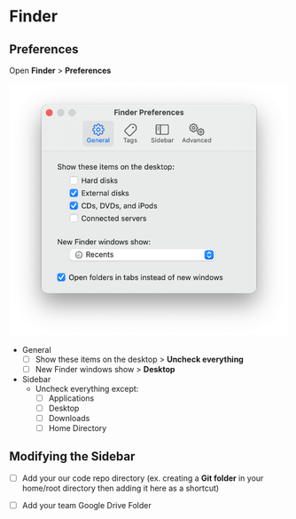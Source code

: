 # Finder

## Preferences

Open **Finder** &gt; **Preferences**

![](../../.gitbook/assets/image%20%2814%29.png)

* General
  * [ ] Show these items on the desktop &gt; **Uncheck everything**
  * [ ] New Finder windows show &gt; **Desktop** 
* Sidebar
  * Uncheck everything except:
    * [ ] Applications
    * [ ] Desktop
    * [ ] Downloads
    * [ ] Home Directory 

## Modifying the Sidebar

* [ ] Add your our code repo directory \(ex. creating a **Git folder** in your home/root directory then adding it here as a shortcut\) 
* [ ] Add your team Google Drive Folder


